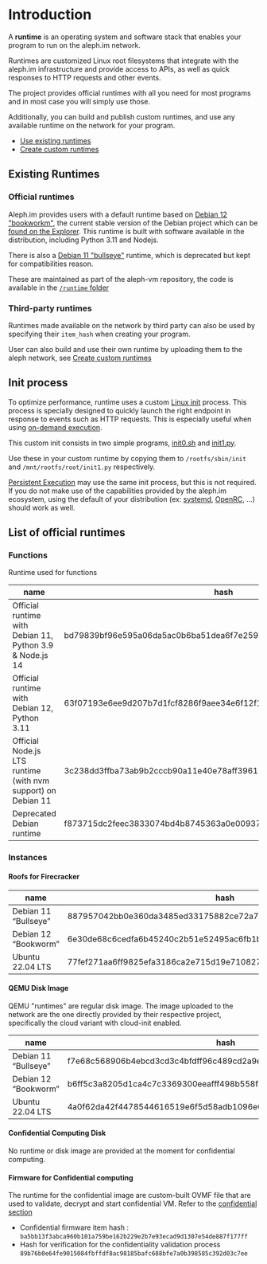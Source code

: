 # Introduction

A **runtime** is an operating system and software stack that enables your program to run on the aleph.im network.

Runtimes are customized Linux root filesystems that integrate with the aleph.im infrastructure and provide access to
APIs, as well as quick responses to HTTP requests and other events.

The project provides official runtimes with all you need for most programs and in most case you will simply use those.

Additionally, you can build and publish custom runtimes, and use any available runtime on the network for your program.

- [Use existing runtimes](#existing-runtimes)
- [Create custom runtimes](./custom.md)

## Existing Runtimes
### Official runtimes

Aleph.im provides users with a default runtime based on [Debian 12 "bookworkm"](https://wiki.debian.org/DebianBookworm),
the current stable version of the Debian project which can
be [found on the Explorer](https://explorer.aleph.im/address/ETH/0x101d8D16372dBf5f1614adaE95Ee5CCE61998Fc9/message/STORE/63f07193e6ee9d207b7d1fcf8286f9aee34e6f12f101d2ec77c1229f92964696).
This runtime is built with software available in the distribution, including Python 3.11 and Nodejs.

There is also a [Debian 11 "bullseye"](https://wiki.debian.org/DebianBullseye) runtime, which is deprecated but kept for compatibilities reason.

These are maintained as part of the aleph-vm  repository, the code is available in the [`/runtime` folder](https://github.com/aleph-im/aleph-vm/tree/main/runtimes) 

[//]: # (Not available yet)

[//]: # (### Official minimal runtime for binaries &#40;Rust, Go, ...&#41;)

[//]: # ()

[//]: # (This official minimal runtime is designed to run Linux binaries quickly and efficiently. It is built on a minimal)

[//]: # (system, and does not include interpreters or virtual machines for popular programming languages. This makes launching)

[//]: # (# &#40;binaries fast and efficient.&#41;)

### Third-party runtimes

Runtimes made available on the network by third party can also be used by specifying their `item_hash` when creating your program.

User can also build and use their own runtime by uploading them to the aleph network, see  [Create custom runtimes](./custom.md)

##  Init process

To optimize performance, runtime uses a custom [Linux init](https://en.wikipedia.org/wiki/Init) process. This
process is specially designed to quickly launch the right endpoint in response to events such as HTTP requests. This is
especially useful when using [on-demand execution](../index.md#on-demand-execution).

This custom init consists in two simple programs, [init0.sh](https://raw.githubusercontent.com/aleph-im/aleph-vm/main/runtimes/aleph-alpine-3.13-python/init0.sh) and [init1.py](https://raw.githubusercontent.com/aleph-im/aleph-vm/main/runtimes/aleph-alpine-3.13-python/init1.py).

Use these in your custom runtime by copying them to `/rootfs/sbin/init` and 
`/mnt/rootfs/root/init1.py` respectively.

[Persistent Execution](../index.md#persistent-execution) may use the same init process, but this is not required. If you do not make use
of the capabilities provided by the aleph.im ecosystem, using the default of your distribution 
(ex: [systemd](https://systemd.io/), [OpenRC](https://github.com/OpenRC/openrc), ...) should work as well.

## List of official runtimes



### Functions
Runtime used for functions

| name                                                         | hash                                                                | filesystem |
|--------------------------------------------------------------|---------------------------------------------------------------------|------------|
| Official runtime with Debian 11, Python 3.9 & Node.js 14     | bd79839bf96e595a06da5ac0b6ba51dea6f7e2591bb913deccded04d831d29f4    | ext4       |
| Official runtime with Debian 12, Python 3.11                 | 63f07193e6ee9d207b7d1fcf8286f9aee34e6f12f101d2ec77c1229f92964696    | ext4       |
| Official Node.js LTS runtime (with nvm support) on Debian 11 | 3c238dd3ffba73ab9b2cccb90a11e40e78aff396152de922a6d794a0a65a305e    | ext4       |
| Deprecated Debian runtime                                    | f873715dc2feec3833074bd4b8745363a0e0093746b987b4c8191268883b2463    | ext4       |


[//]: # (Web and current SDK)
[//]: # (`63f07193e6ee9d207b7d1fcf8286f9aee34e6f12f101d2ec77c1229f92964696`)
[//]: # (Old doc)
[//]: # (`bd79839bf96e595a06da5ac0b6ba51dea6f7e2591bb913deccded04d831d29f4`)
[//]: # (Old one in the SDK)
[//]: # (`f873715dc2feec3833074bd4b8745363a0e0093746b987b4c8191268883b2463`)

### Instances

#### Roofs for Firecracker
| name                 | hash                                                             | filesystem |
|----------------------|------------------------------------------------------------------|------------|
| Debian 11 “Bullseye” | 887957042bb0e360da3485ed33175882ce72a70d79f1ba599400ff4802b7cee7 | BTRFS      |
| Debian 12 “Bookworm” | 6e30de68c6cedfa6b45240c2b51e52495ac6fb1bd4b36457b3d5ca307594d595 | BTRFS      |
| Ubuntu 22.04 LTS     | 77fef271aa6ff9825efa3186ca2e715d19e7108279b817201c69c34cedc74c27 | BTRFS      |


#### QEMU Disk Image
QEMU "runtimes" are regular disk image. The image uploaded to the network are the one directly provided by their respective project, specifically the cloud variant with cloud-init enabled.

| name                 | hash                                                             | filesystem |
|----------------------|------------------------------------------------------------------|------------|
| Debian 11 “Bullseye” | f7e68c568906b4ebcd3cd3c4bfdff96c489cd2a9ef73ba2d7503f244dfd578de | disk img   |
| Debian 12 “Bookworm” | b6ff5c3a8205d1ca4c7c3369300eeafff498b558f71b851aa2114afd0a532717 | disk img   |
| Ubuntu 22.04 LTS     | 4a0f62da42f4478544616519e6f5d58adb1096e069b392b151d47c3609492d0c | disk img   |

#### Confidential Computing Disk
No runtime or disk image are provided at the moment for confidential computing.

#### Firmware for Confidential computing
The runtime for the confidential image are custom-built OVMF file that are used to validate, decrypt and start confidential VM. Refer to the [confidential section](../../computing/confidential/index.md)

* Confidential firmware item hash : `ba5bb13f3abca960b101a759be162b229e2b7e93ecad9d1307e54de887f177ff`
* Hash for verification for the confidentiality validation process `89b76b0e64fe9015084fbffdf8ac98185bafc688bfe7a0b398585c392d03c7ee`
